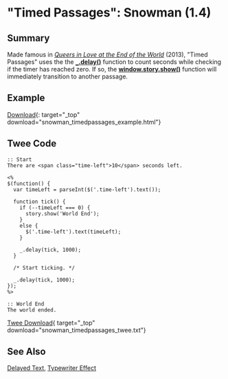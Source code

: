 # "Timed Passages": Snowman (1.4)

## Summary

Made famous in [*Queers in Love at the End of the World*](https://w.itch.io/end-of-the-world) (2013), "Timed Passages" uses the the **[`_`.delay()](http://underscorejs.org/#delay)** function to count seconds while checking if the timer has reached zero. If so, the **[window.story.show()](https://videlais.github.io/snowman/#/1/window_story/functions/show)** function will immediately transition to another passage.

## Example

[Download](snowman_timedpassages_example.html){: target="_top" download="snowman_timedpassages_example.html"}

## Twee Code

```twee
:: Start
There are <span class="time-left">10</span> seconds left.

<%
$(function() {
  var timeLeft = parseInt($('.time-left').text());
  
  function tick() {
    if (--timeLeft === 0) {
      story.show('World End');
    }
    else {
      $('.time-left').text(timeLeft);
    }

    _.delay(tick, 1000);
  }
  
  /* Start ticking. */
  
  _.delay(tick, 1000);
});
%>

:: World End
The world ended.
```

[Twee Download](snowman_timedpassages_twee.txt){ target="_top" download="snowman_timedpassages_twee.txt"}

## See Also

[Delayed Text](../../delayedtext/snowman/snowman_delayedtext.md), [Typewriter Effect](../../typewriter/snowman/snowman_typewriter.md)
